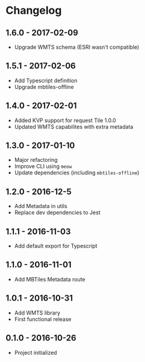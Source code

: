 
# Changelog

## 1.6.0 - 2017-02-09

- Upgrade WMTS schema (ESRI wasn't compatible)

## 1.5.1 - 2017-02-06

- Add Typescript definition
- Upgrade mbtiles-offline

## 1.4.0 - 2017-02-01

- Added KVP support for request Tile 1.0.0
- Updated WMTS capabilites with extra metadata

## 1.3.0 - 2017-01-10

- Major refactoring
- Improve CLI using `meow`
- Update dependencies (including `mbtiles-offline`)

## 1.2.0 - 2016-12-5

- Add Metadata in utils
- Replace dev dependencies to Jest

## 1.1.1 - 2016-11-03

- Add default export for Typescript

## 1.1.0 - 2016-11-01

- Add MBTiles Metadata route

## 1.0.1 - 2016-10-31

- Add WMTS library
- First functional release

## 0.1.0 - 2016-10-26

- Project initialized

